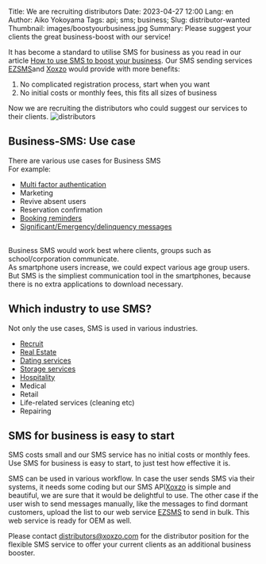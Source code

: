Title: We are recruiting distributors
Date: 2023-04-27 12:00
Lang: en
Author: Aiko Yokoyama
Tags: api; sms; business;
Slug: distributor-wanted
Thumbnail: images/boostyourbusiness.jpg
Summary: Please suggest your clients the great business-boost with our service!


It has become a standard to utilise SMS for business as you read in our article [How to use SMS to boost your business](https://blog.xoxzo.com/en/2018/04/23/boost-your-business/).
Our SMS sending services [EZSMS](ezsms.biz)and [Xoxzo](xoxzo.com) would provide with more benefits:
1. No complicated registration process, start when you want
2. No initial costs or monthly fees, this fits all sizes of business


Now we are recruiting the distributors who could suggest our services to their clients.
![distributors](/images/distributor-en.png)

## Business-SMS: Use case

There are various use cases for Business SMS</br>
For example:
* [Multi factor authentication](https://www.xoxzo.com/en/about/use-cases/two-factor-authentication/)
* Marketing
* Revive absent users
* Reservation confirmation
* [Booking reminders](https://www.xoxzo.com/en/about/use-cases/appointment-reminder/)
* [Significant/Emergency/delinquency messages](https://www.xoxzo.com/en/about/use-cases/customer-alert-and-notification/)
</br>
Business SMS would work best where clients, groups such as school/corporation communicate.</br>
As smartphone users increase, we could expect various age group users. 
But SMS is the simpliest communication tool in the smartphones, because there is no extra applications to download necessary.


## Which industry to use SMS?

Not only the use cases, SMS is used in various industries.
* [Recruit](https://www.ezsms.biz/en/faq/industries/recruitment/)
* [Real Estate](https://www.ezsms.biz/en/faq/industries/real-estate/)
* [Dating services](https://www.ezsms.biz/en/faq/industries/dating/)
* [Storage services](https://www.ezsms.biz/en/faq/industries/storage/)
* [Hospitality](https://www.ezsms.biz/ja/faq/industries/hospitality/)
* Medical
* Retail
* Life-related services (cleaning etc)
* Repairing

## SMS for business is easy to start

SMS costs small and our SMS service has no initial costs or monthly fees. Use SMS for business is easy to start, to just test how effective it is.</br>

SMS can be used in various workflow. In case the user sends SMS via their systems, it needs some coding but our  SMS API[Xoxzo](xoxzo.com) is simple and beautiful, we are sure that it would be delightful to use. The other case if the user wish to send messages manually, like the messages to find dormant customers, upload the list to our web service [EZSMS](ezsms.biz) to send in bulk. This web service is ready for OEM as well.</br>

Please contact distributors@xoxzo.com for the distributor position for the flexible SMS service to offer your current clients as an additional business booster.
